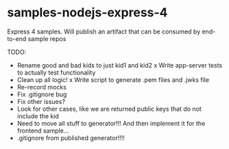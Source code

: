 # samples-nodejs-express-4
Express 4 samples. Will publish an artifact that can be consumed by end-to-end sample repos

TODO:
- Rename good and bad kids to just kid1 and kid2
x Write app-server tests to actually test functionality
- Clean up all logic!
x Write script to generate .pem files and .jwks file
- Re-record mocks
- Fix .gitignore bug
- Fix other issues?
- Look for other cases, like we are returned public keys that do not include the kid
- Need to move all stuff to generator!!! And then implement it for the frontend sample...
- .gitignore from published generator!!!!

